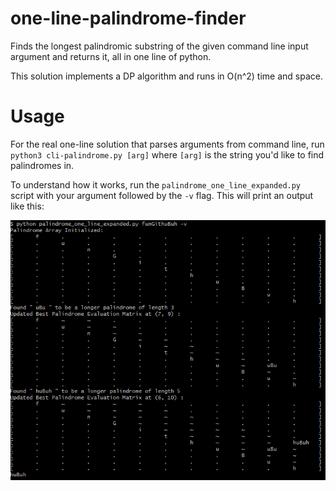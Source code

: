 # one-line-palindrome-finder
Finds the longest palindromic substring of the given command line input argument and returns it, all in one line of python.

This solution implements a DP algorithm and runs in O(n^2) time and space.

# Usage
For the real one-line solution that parses arguments from command line, run
  `python3 cli-palindrome.py [arg]`
where `[arg]` is the string you'd like to find palindromes in.

To understand how it works, run the `palindrome_one_line_expanded.py` script with your argument followed by the `-v` flag. This will print an output like this:

![CLI Image](https://github.com/joeytman/one-line-palindrome-finder/blob/master/images/palindrome_cli_example.PNG?raw=true)
